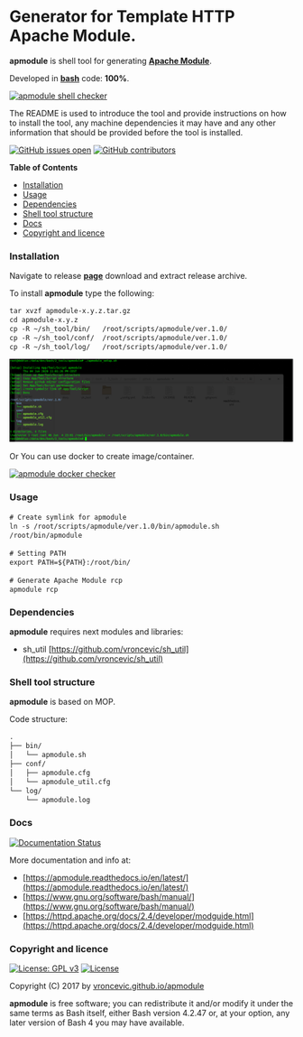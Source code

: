 # Generator for Template HTTP Apache Module.

**apmodule** is shell tool for generating **[Apache Module](https://httpd.apache.org/docs/2.4/mod/)**.

Developed in **[bash](https://en.wikipedia.org/wiki/Bash_(Unix_shell))** code: **100%**.

[![apmodule shell checker](https://github.com/vroncevic/apmodule/workflows/apmodule%20shell%20checker/badge.svg)](https://github.com/vroncevic/apmodule/actions?query=workflow%3A%22apmodule+shell+checker%22)

The README is used to introduce the tool and provide instructions on
how to install the tool, any machine dependencies it may have and any
other information that should be provided before the tool is installed.

[![GitHub issues open](https://img.shields.io/github/issues/vroncevic/apmodule.svg)](https://github.com/vroncevic/apmodule/issues)
 [![GitHub contributors](https://img.shields.io/github/contributors/vroncevic/apmodule.svg)](https://github.com/vroncevic/apmodule/graphs/contributors)

<!-- START doctoc generated TOC please keep comment here to allow auto update -->
<!-- DON'T EDIT THIS SECTION, INSTEAD RE-RUN doctoc TO UPDATE -->
**Table of Contents**

- [Installation](#installation)
- [Usage](#usage)
- [Dependencies](#dependencies)
- [Shell tool structure](#shell-tool-structure)
- [Docs](#docs)
- [Copyright and licence](#copyright-and-licence)

<!-- END doctoc generated TOC please keep comment here to allow auto update -->

### Installation

Navigate to release **[page](https://github.com/vroncevic/apmodule/releases)** download and extract release archive.

To install **apmodule** type the following:

```
tar xvzf apmodule-x.y.z.tar.gz
cd apmodule-x.y.z
cp -R ~/sh_tool/bin/   /root/scripts/apmodule/ver.1.0/
cp -R ~/sh_tool/conf/  /root/scripts/apmodule/ver.1.0/
cp -R ~/sh_tool/log/   /root/scripts/apmodule/ver.1.0/
```

![alt tag](https://raw.githubusercontent.com/vroncevic/apmodule/dev/docs/setup_tree.png)

Or You can use docker to create image/container.

[![apmodule docker checker](https://github.com/vroncevic/apmodule/workflows/apmodule%20docker%20checker/badge.svg)](https://github.com/vroncevic/apmodule/actions?query=workflow%3A%22apmodule+docker+checker%22)

### Usage

```
# Create symlink for apmodule
ln -s /root/scripts/apmodule/ver.1.0/bin/apmodule.sh /root/bin/apmodule

# Setting PATH
export PATH=${PATH}:/root/bin/

# Generate Apache Module rcp
apmodule rcp
```

### Dependencies

**apmodule** requires next modules and libraries:
* sh_util [https://github.com/vroncevic/sh_util](https://github.com/vroncevic/sh_util)

### Shell tool structure

**apmodule** is based on MOP.

Code structure:
```
.
├── bin/
│   └── apmodule.sh
├── conf/
│   ├── apmodule.cfg
│   └── apmodule_util.cfg
└── log/
    └── apmodule.log
```

### Docs

[![Documentation Status](https://readthedocs.org/projects/apmodule/badge/?version=latest)](https://apmodule.readthedocs.io/projects/apmodule/en/latest/?badge=latest)

More documentation and info at:
* [https://apmodule.readthedocs.io/en/latest/](https://apmodule.readthedocs.io/en/latest/)
* [https://www.gnu.org/software/bash/manual/](https://www.gnu.org/software/bash/manual/)
* [https://httpd.apache.org/docs/2.4/developer/modguide.html](https://httpd.apache.org/docs/2.4/developer/modguide.html)

### Copyright and licence

[![License: GPL v3](https://img.shields.io/badge/License-GPLv3-blue.svg)](https://www.gnu.org/licenses/gpl-3.0) [![License](https://img.shields.io/badge/License-Apache%202.0-blue.svg)](https://opensource.org/licenses/Apache-2.0)

Copyright (C) 2017 by [vroncevic.github.io/apmodule](https://vroncevic.github.io/apmodule)

**apmodule** is free software; you can redistribute it and/or modify
it under the same terms as Bash itself, either Bash version 4.2.47 or,
at your option, any later version of Bash 4 you may have available.

